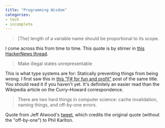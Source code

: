```yaml
---
title: "Programming Wisdom"
categories:
- tech
- incomplete
---
```

> [The] length of a variable name should be proportional to its scope.

I come across this from time to time. This quote is by stirner in [this HackerNews thread](https://news.ycombinator.com/item?id=13443686).

> Make illegal states unrepresentable

This is what type systems are for: Statically preventing things from being wrong. I first saw this in [this "F# for fun and profit"](http://fsharpforfunandprofit.com/posts/designing-with-types-making-illegal-states-unrepresentable/) post of the same title. You should read it if you haven't yet. It's definitely an easier read than the Wikipedia article on the Curry–Howard correspondence.

> There are two hard things in computer science: cache invalidation, naming things, and off-by-one errors.

Quote from Jeff Atwood's [tweet](https://twitter.com/codinghorror/status/506010907021828096), which credits the original quote (without the "off-by-one") to Phil Karlton.
